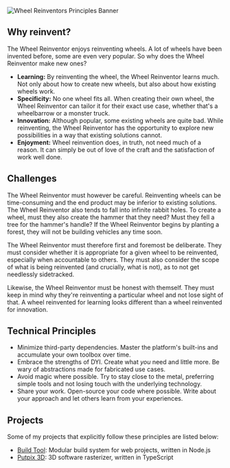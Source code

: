 ![Wheel Reinventors Principles Banner](https://github.com/tobloef/wheel-reinventors-principles/assets/12204005/9cb04460-3c4c-4828-b225-4c0a7e6b60ab)

## Why reinvent?

The Wheel Reinventor enjoys reinventing wheels. A lot of wheels have been invented before, some are even very popular. So why does the Wheel Reinventor make new ones?

* **Learning:** By reinventing the wheel, the Wheel Reinventor learns much. Not only about how to create new wheels, but also about how existing wheels work.
* **Specificity:** No one wheel fits all. When creating their own wheel, the Wheel Reinventor can tailor it for their exact use case, whether that's a wheelbarrow or a monster truck.
* **Innovation:** Although popular, some existing wheels are quite bad. While reinventing, the Wheel Reinventor has the opportunity to explore new possibilities in a way that existing solutions cannot.
* **Enjoyment:** Wheel reinvention does, in truth, not need much of a reason. It can simply be out of love of the craft and the satisfaction of work well done.

## Challenges

The Wheel Reinventor must however be careful. Reinventing wheels can be time-consuming and the end product may be inferior to existing solutions. The Wheel Reinventor also tends to fall into infinite rabbit holes. To create a wheel, must they also create the hammer that they need? Must they fell a tree for the hammer's handle? If the Wheel Reinventor begins by planting a forest, they will not be building vehicles any time soon.

The Wheel Reinventor must therefore first and foremost be deliberate. They must consider whether it is appropriate for a given wheel to be reinvented, especially when accountable to others. They must also consider the scope of what is being reinvented (and crucially, what is not), as to not get needlessly sidetracked.

Likewise, the Wheel Reinventor must be honest with themself. They must keep in mind why they're reinventing a particular wheel and not lose sight of that. A wheel reinvented for learning looks different than a wheel reinvented for innovation.

## Technical Principles

* Minimize third-party dependencies. Master the platform's built-ins and accumulate your own toolbox over time.
* Embrace the strengths of DYI. Create what _you_ need and little more. Be wary of abstractions made for fabricated use cases.
* Avoid magic where possible. Try to stay close to the metal, preferring simple tools and not losing touch with the underlying technology.
* Share your work. Open-source your code where possible. Write about your approach and let others learn from your experiences.

## Projects

Some of my projects that explicitly follow these principles are listed below:

* [Build Tool](https://github.com/tobloef/build-tool): Modular build system for web projects, written in Node.js
* [Putpix 3D](https://github.com/tobloef/putpix-3d-ts): 3D software rasterizer, written in TypeScript
